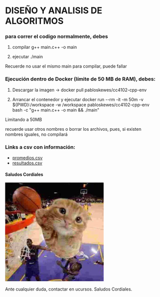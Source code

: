# DISEÑO Y ANALISIS DE ALGORITMOS

### para correr el codigo normalmente, debes
1) compilar g++ main.c++ -o main

2) ejecutar ./main

Recuerde no usar el mismo main para compilar, puede fallar

### Ejecución dentro de Docker (límite de 50 MB de RAM), debes:

1) Descargar la imagen -> docker pull pabloskewes/cc4102-cpp-env


2) Arrancar el contenedor y ejecutar 
docker run --rm -it -m 50m -v ${PWD}:/workspace -w /workspace pabloskewes/cc4102-cpp-env bash -c "g++ main.c++ -o main && ./main"

Limitando a 50MB 

recuerde usar otros nombres o borrar los archivos, pues, si existen nombres iguales, no compilará


### Links a csv con información:

- [promedios.csv](promedios.csv)
- [resultados.csv](resultados.csv)

#### Saludos Cordiales
![Gato](images/gatopro.webp)

Ante cualquier duda, contactar en ucursos.
Saludos Cordiales.
